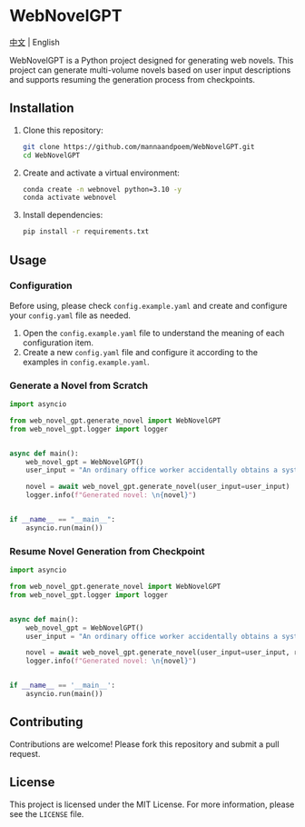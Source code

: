 # WebNovelGPT

[中文](README.md) | English

WebNovelGPT is a Python project designed for generating web novels. This project can generate multi-volume novels based
on user input descriptions and supports resuming the generation process from checkpoints.

## Installation

1. Clone this repository:
    ```sh
    git clone https://github.com/mannaandpoem/WebNovelGPT.git
    cd WebNovelGPT
    ```

2. Create and activate a virtual environment:
    ```sh
    conda create -n webnovel python=3.10 -y
    conda activate webnovel
    ```

3. Install dependencies:
    ```sh
    pip install -r requirements.txt
    ```

## Usage

### Configuration

Before using, please check `config.example.yaml` and create and configure your `config.yaml` file as needed.

1. Open the `config.example.yaml` file to understand the meaning of each configuration item.
2. Create a new `config.yaml` file and configure it according to the examples in `config.example.yaml`.

### Generate a Novel from Scratch

```python
import asyncio

from web_novel_gpt.generate_novel import WebNovelGPT
from web_novel_gpt.logger import logger


async def main():
    web_novel_gpt = WebNovelGPT()
    user_input = "An ordinary office worker accidentally obtains a system and begins their journey of workplace counterattack."

    novel = await web_novel_gpt.generate_novel(user_input=user_input)
    logger.info(f"Generated novel: \n{novel}")


if __name__ == "__main__":
    asyncio.run(main())
```

### Resume Novel Generation from Checkpoint

```python
import asyncio

from web_novel_gpt.generate_novel import WebNovelGPT
from web_novel_gpt.logger import logger


async def main():
    web_novel_gpt = WebNovelGPT()
    user_input = "An ordinary office worker accidentally obtains a system and begins their journey of workplace counterattack."

    novel = await web_novel_gpt.generate_novel(user_input=user_input, resume_novel_id="your_novel_id")
    logger.info(f"Generated novel: \n{novel}")


if __name__ == '__main__':
    asyncio.run(main())
```

## Contributing

Contributions are welcome! Please fork this repository and submit a pull request.

## License

This project is licensed under the MIT License. For more information, please see the `LICENSE` file.

